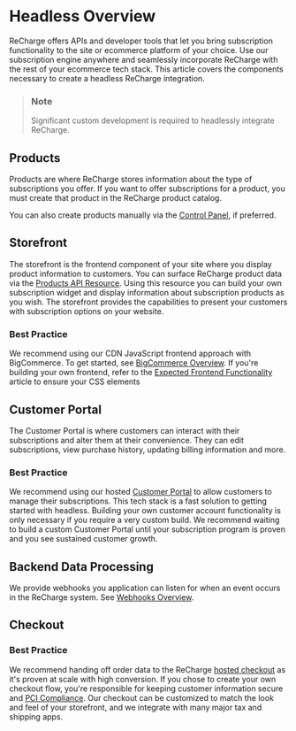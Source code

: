 # Headless Overview

ReCharge offers APIs and developer tools that let you bring subscription functionality to the site or ecommerce platform of your choice. Use our subscription engine anywhere and seamlessly incorporate ReCharge with the rest of your ecommerce tech stack. This article covers the components necessary to create a headless ReCharge integration.

> ### Note
> Significant custom development is required to headlessly integrate ReCharge.

## Products
Products are where ReCharge stores information about the type of subscriptions you offer. If you want to offer subscriptions for a product, you must create that product in the ReCharge product catalog.

You can also create products manually via the [Control Panel](https://support.rechargepayments.com/hc/en-us/articles/360008830873-Creating-subscription-rulesets), if preferred.

## Storefront

The storefront is the frontend component of your site where you display product information to customers. You can surface ReCharge product data via the [Products API Resource](https://developer.rechargepayments.com/#products). Using this resource you can build your own subscription widget and display information about subscription products as you wish.
The storefront provides the capabilities to present your customers with subscription options on your website.  

### Best Practice
We recommend using our CDN JavaScript frontend approach with BigCommerce. To get started, see [BigCommerce Overview](docs/bigcommerce-overview.md).
If you're building your own frontend, refer to the [Expected Frontend Functionality](fe-functionality.md) article to ensure your CSS elements 

## Customer Portal

The Customer Portal is where customers can interact with their subscriptions and alter them at their convenience. They can edit subscriptions, view purchase history, updating billing information and more.

### Best Practice
We recommend using our hosted [Customer Portal](https://support.rechargepayments.com/hc/en-us/articles/360008683274-Customer-portal-) to allow customers to manage their subscriptions. This tech stack is a fast solution to getting started with headless. Building your own customer account functionality is only necessary if you require a very custom build. We recommend waiting to build a custom Customer Portal until your subscription program is proven and you see sustained customer growth.

## Backend Data Processing
We provide webhooks you application can listen for when an event occurs in the ReCharge system. See [Webhooks Overview](docs/webhooks-overview.md).

## Checkout 
### Best Practice
We recommend handing off order data to the ReCharge [hosted checkout](https://support.rechargepayments.com/hc/en-us/articles/360008682954-Customizing-the-ReCharge-checkout) as it's proven at scale with high conversion. If you chose to create your own checkout flow, you're responsible for keeping customer information secure and [PCI Compliance](https://www.pcisecuritystandards.org/). Our checkout can be customized to match the look and feel of your storefront, and we integrate with many major tax and shipping apps. 




